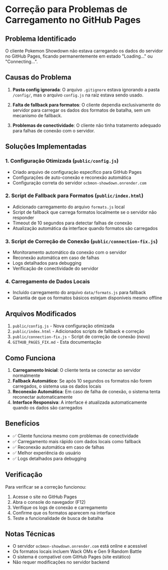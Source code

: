 # Correção para Problemas de Carregamento no GitHub Pages

## Problema Identificado

O cliente Pokemon Showdown não estava carregando os dados do servidor no GitHub Pages, ficando permanentemente em estado "Loading..." ou "Connecting...".

## Causas do Problema

1. **Pasta config ignorada**: O arquivo `.gitignore` estava ignorando a pasta `/config/`, mas o arquivo `config.js` na raiz estava sendo usado.

2. **Falta de fallback para formatos**: O cliente dependia exclusivamente do servidor para carregar os dados dos formatos de batalha, sem um mecanismo de fallback.

3. **Problemas de conectividade**: O cliente não tinha tratamento adequado para falhas de conexão com o servidor.

## Soluções Implementadas

### 1. Configuração Otimizada (`public/config.js`)
- Criado arquivo de configuração específico para GitHub Pages
- Configurações de auto-conexão e reconexão automática
- Configuração correta do servidor `ocbmon-showdown.onrender.com`

### 2. Script de Fallback para Formatos (`public/index.html`)
- Adicionado carregamento do arquivo `formats.js` local
- Script de fallback que carrega formatos localmente se o servidor não responder
- Timeout de 10 segundos para detectar falhas de conexão
- Atualização automática da interface quando formatos são carregados

### 3. Script de Correção de Conexão (`public/connection-fix.js`)
- Monitoramento automático da conexão com o servidor
- Reconexão automática em caso de falhas
- Logs detalhados para debugging
- Verificação de conectividade do servidor

### 4. Carregamento de Dados Locais
- Incluído carregamento do arquivo `data/formats.js` para fallback
- Garantia de que os formatos básicos estejam disponíveis mesmo offline

## Arquivos Modificados

1. `public/config.js` - Nova configuração otimizada
2. `public/index.html` - Adicionados scripts de fallback e correção
3. `public/connection-fix.js` - Script de correção de conexão (novo)
4. `GITHUB_PAGES_FIX.md` - Esta documentação

## Como Funciona

1. **Carregamento Inicial**: O cliente tenta se conectar ao servidor normalmente
2. **Fallback Automático**: Se após 10 segundos os formatos não forem carregados, o sistema usa os dados locais
3. **Reconexão Automática**: Em caso de falha de conexão, o sistema tenta reconectar automaticamente
4. **Interface Responsiva**: A interface é atualizada automaticamente quando os dados são carregados

## Benefícios

- ✅ Cliente funciona mesmo com problemas de conectividade
- ✅ Carregamento mais rápido com dados locais como fallback
- ✅ Reconexão automática em caso de falhas
- ✅ Melhor experiência do usuário
- ✅ Logs detalhados para debugging

## Verificação

Para verificar se a correção funcionou:

1. Acesse o site no GitHub Pages
2. Abra o console do navegador (F12)
3. Verifique os logs de conexão e carregamento
4. Confirme que os formatos aparecem na interface
5. Teste a funcionalidade de busca de batalha

## Notas Técnicas

- O servidor `ocbmon-showdown.onrender.com` está online e acessível
- Os formatos locais incluem Wack OMs e Gen 9 Random Battle
- O sistema é compatível com GitHub Pages (site estático)
- Não requer modificações no servidor backend

